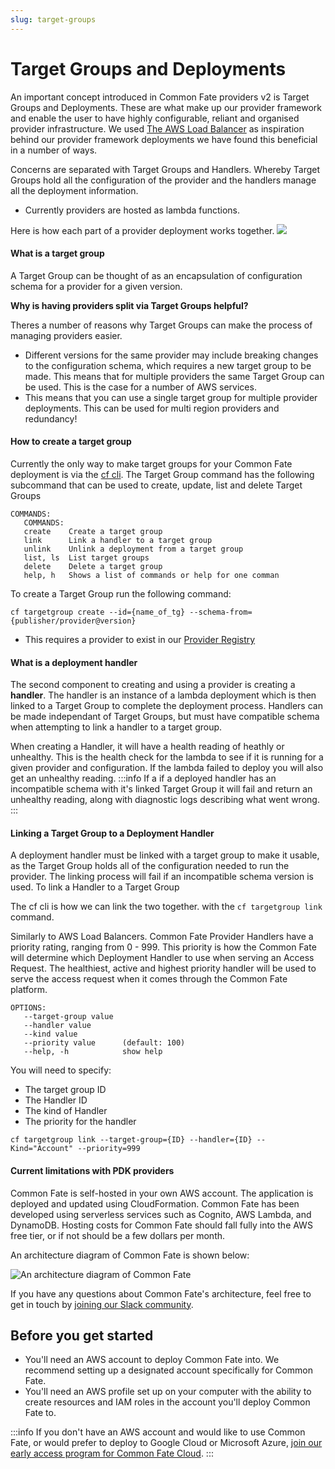 ```yaml
---
slug: target-groups
---
```


# Target Groups and Deployments
An important concept introduced in Common Fate providers v2 is Target Groups and Deployments. These are what make up our provider framework and enable the user to have highly configurable, reliant and organised provider infrastructure. 
We used [The AWS Load Balancer](https://aws.amazon.com/elasticloadbalancing/) as inspiration behind our provider framework deployments we have found this beneficial in a number of ways. 

Concerns are separated with Target Groups and Handlers. Whereby Target Groups hold all the configuration of the provider and the handlers manage all the deployment information.
- Currently providers are hosted as lambda functions.

Here is how each part of a provider deployment works together.
![](/img/targetgroups/diagram.png)

#### What is a target group
A Target Group can be thought of as an encapsulation of configuration schema for a provider for a given version. 


**Why is having providers split via Target Groups helpful?**  

Theres a number of reasons why Target Groups can make the process of managing providers easier.

- Different versions for the same provider may include breaking changes to the configuration schema, which requires a new target group to be made. This means that for multiple providers the same Target Group can be used. This is the case for a number of AWS services.
- This means that you can use a single target group for multiple provider deployments. This can be used for multi region providers and redundancy!

#### How to create a target group
Currently the only way to make target groups for your Common Fate deployment is via the [cf cli](https://github.com/common-fate/cli).
The Target Group command has the following subcommand that can be used to create, update, list and delete Target Groups

```
COMMANDS:
   COMMANDS:
   create    Create a target group
   link      Link a handler to a target group
   unlink    Unlink a deployment from a target group
   list, ls  List target groups
   delete    Delete a target group
   help, h   Shows a list of commands or help for one comman
```

To create a Target Group run the following command:
```
cf targetgroup create --id={name_of_tg} --schema-from={publisher/provider@version}
```
- This requires a provider to exist in our [Provider Registry](https://github.com/common-fate/provider-registry)


#### What is a deployment handler
The second component to creating and using a provider is creating a **handler**. The handler is an instance of a lambda deployment which is then linked to a Target Group to complete the deployment process. 
Handlers can be made independant of Target Groups, but must have compatible schema when attempting to link a handler to a target group.

When creating a Handler, it will have a health reading of heathly or unhealthy. This is the health check for the lambda to see if it is running for a given provider and configuration.
If the lambda failed to deploy you will also get an unhealthy reading. 
:::info
If a if a deployed handler has an incompatible schema with it's linked Target Group it will fail and return an unhealthy reading, along with diagnostic logs describing what went wrong. 
:::

#### Linking a Target Group to a Deployment Handler
A deployment handler must be linked with a target group to make it usable, as the Target Group holds all of the configuration needed to run the provider. The linking process will fail if an incompatible schema version is used.
To link a Handler to a Target Group 

The cf cli is how we can link the two together. with the `cf targetgroup link` command.

Similarly to AWS Load Balancers. Common Fate Provider Handlers have a priority rating, ranging from 0 - 999. This priority is how the Common Fate will determine which Deployment Handler to use when serving an Access Request.
The healthiest, active and highest priority handler will be used to serve the access request when it comes through the Common Fate platform.

```
OPTIONS:
   --target-group value  
   --handler value       
   --kind value          
   --priority value      (default: 100)
   --help, -h            show help
```
You will need to specify:
- The target group ID
- The Handler ID
- The kind of Handler
- The priority for the handler

```
cf targetgroup link --target-group={ID} --handler={ID} --Kind="Account" --priority=999
```

#### Current limitations with PDK providers


Common Fate is self-hosted in your own AWS account. The application is deployed and updated using CloudFormation. Common Fate has been developed using serverless services such as Cognito, AWS Lambda, and DynamoDB. Hosting costs for Common Fate should fall fully into the AWS free tier, or if not should be a few dollars per month.

An architecture diagram of Common Fate is shown below:

![An architecture diagram of Common Fate](/img/common-fate-getting-started/architecture.png)

If you have any questions about Common Fate's architecture, feel free to get in touch by [joining our Slack community](https://join.slack.com/t/commonfatecommunity/shared_invite/zt-q4m96ypu-_gYlRWD3k5rIsaSsqP7QMg).

## Before you get started

- You'll need an AWS account to deploy Common Fate into. We recommend setting up a designated account specifically for Common Fate.
- You'll need an AWS profile set up on your computer with the ability to create resources and IAM roles in the account you'll deploy Common Fate to.

:::info
If you don't have an AWS account and would like to use Common Fate, or would prefer to deploy to Google Cloud or Microsoft Azure, [join our early access program for Common Fate Cloud](https://commonfate.io/early-access).
:::
